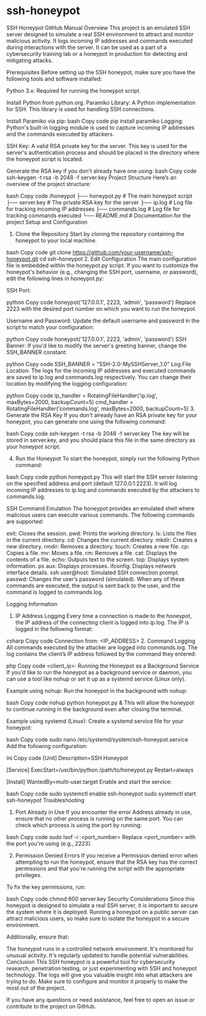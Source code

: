# ssh-honeypot
SSH Honeypot GitHub Manual
Overview
This project is an emulated SSH server designed to simulate a real SSH environment to attract and monitor malicious activity. It logs incoming IP addresses and commands executed during interactions with the server. It can be used as a part of a cybersecurity training lab or a honeypot in production for detecting and mitigating attacks.

Prerequisites
Before setting up the SSH honeypot, make sure you have the following tools and software installed:

Python 3.x: Required for running the honeypot script.

Install Python from python.org.
Paramiko Library: A Python implementation for SSH. This library is used for handling SSH connections.

Install Paramiko via pip:
bash
Copy code
pip install paramiko
Logging: Python's built-in logging module is used to capture incoming IP addresses and the commands executed by attackers.

SSH Key: A valid RSA private key for the server. This key is used for the server's authentication process and should be placed in the directory where the honeypot script is located.

Generate the RSA key if you don't already have one using:
bash
Copy code
ssh-keygen -t rsa -b 2048 -f server.key
Project Structure
Here’s an overview of the project structure:

bash
Copy code
/honeypot
├── honeypot.py              # The main honeypot script
├── server.key               # The private RSA key for the server
├── ip.log                   # Log file for tracking incoming IP addresses
├── commands.log             # Log file for tracking commands executed
└── README.md                # Documentation for the project
Setup and Configuration
1. Clone the Repository
Start by cloning the repository containing the honeypot to your local machine.

bash
Copy code
git clone https://github.com/your-username/ssh-honeypot.git
cd ssh-honeypot
2. Edit Configuration
The main configuration file is embedded within the honeypot.py script. If you want to customize the honeypot's behavior (e.g., changing the SSH port, username, or password), edit the following lines in honeypot.py:

SSH Port:

python
Copy code
honeypot('127.0.0.1', 2223, 'admin', 'password')
Replace 2223 with the desired port number on which you want to run the honeypot.

Username and Password: Update the default username and password in the script to match your configuration:

python
Copy code
honeypot('127.0.0.1', 2223, 'admin', 'password')
SSH Banner: If you'd like to modify the server's greeting banner, change the SSH_BANNER constant:

python
Copy code
SSH_BANNER = "SSH-2.0-MySSHServer_1.0"
Log File Location: The logs for the incoming IP addresses and executed commands are saved to ip.log and commands.log respectively. You can change their location by modifying the logging configuration:

python
Copy code
ip_handler = RotatingFileHandler('ip.log', maxBytes=2000, backupCount=5)
cmd_handler = RotatingFileHandler('commands.log', maxBytes=2000, backupCount=5)
3. Generate the RSA Key
If you don't already have an RSA private key for your honeypot, you can generate one using the following command:

bash
Copy code
ssh-keygen -t rsa -b 2048 -f server.key
The key will be stored in server.key, and you should place this file in the same directory as your honeypot script.

4. Run the Honeypot
To start the honeypot, simply run the following Python command:

bash
Copy code
python honeypot.py
This will start the SSH server listening on the specified address and port (default 127.0.0.1:2223). It will log incoming IP addresses to ip.log and commands executed by the attackers to commands.log.

SSH Command Emulation
The honeypot provides an emulated shell where malicious users can execute various commands. The following commands are supported:

exit: Closes the session.
pwd: Prints the working directory.
ls: Lists the files in the current directory.
cd: Changes the current directory.
mkdir: Creates a new directory.
rmdir: Removes a directory.
touch: Creates a new file.
cp: Copies a file.
mv: Moves a file.
rm: Removes a file.
cat: Displays the contents of a file.
echo: Outputs text to the screen.
top: Displays system information.
ps aux: Displays processes.
ifconfig: Displays network interface details.
ssh user@host: Simulated SSH connection prompt.
passwd: Changes the user’s password (simulated).
When any of these commands are executed, the output is sent back to the user, and the command is logged to commands.log.

Logging Information
1. IP Address Logging
Every time a connection is made to the honeypot, the IP address of the connecting client is logged into ip.log. The IP is logged in the following format:

csharp
Copy code
Connection from: <IP_ADDRESS>
2. Command Logging
All commands executed by the attacker are logged into commands.log. The log contains the client’s IP address followed by the command they entered:

php
Copy code
<client_ip>: <command>
Running the Honeypot as a Background Service
If you'd like to run the honeypot as a background service or daemon, you can use a tool like nohup or set it up as a systemd service (Linux only).

Example using nohup:
Run the honeypot in the background with nohup:

bash
Copy code
nohup python honeypot.py &
This will allow the honeypot to continue running in the background even after closing the terminal.

Example using systemd (Linux):
Create a systemd service file for your honeypot:

bash
Copy code
sudo nano /etc/systemd/system/ssh-honeypot.service
Add the following configuration:

ini
Copy code
[Unit]
Description=SSH Honeypot

[Service]
ExecStart=/usr/bin/python /path/to/honeypot.py
Restart=always

[Install]
WantedBy=multi-user.target
Enable and start the service:

bash
Copy code
sudo systemctl enable ssh-honeypot
sudo systemctl start ssh-honeypot
Troubleshooting
1. Port Already in Use
If you encounter the error Address already in use, ensure that no other process is running on the same port. You can check which process is using the port by running:

bash
Copy code
sudo lsof -i :<port_number>
Replace <port_number> with the port you're using (e.g., 2223).

2. Permission Denied Errors
If you receive a Permission denied error when attempting to run the honeypot, ensure that the RSA key has the correct permissions and that you're running the script with the appropriate privileges.

To fix the key permissions, run:

bash
Copy code
chmod 600 server.key
Security Considerations
Since this honeypot is designed to simulate a real SSH server, it is important to secure the system where it is deployed. Running a honeypot on a public server can attract malicious users, so make sure to isolate the honeypot in a secure environment.

Additionally, ensure that:

The honeypot runs in a controlled network environment.
It's monitored for unusual activity.
It's regularly updated to handle potential vulnerabilities.
Conclusion
This SSH honeypot is a powerful tool for cybersecurity research, penetration testing, or just experimenting with SSH and honeypot technology. The logs will give you valuable insight into what attackers are trying to do. Make sure to configure and monitor it properly to make the most out of the project.

If you have any questions or need assistance, feel free to open an issue or contribute to the project on GitHub.
